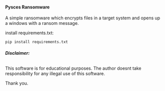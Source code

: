 #### **Pysces Ransomware**

A simple ransomware which encrypts files in a target system
and opens up a windows with a ransom message.

install requirements.txt:

`pip install requirements.txt`


###### **Disclaimer:**

This software is for educational purposes. The author doesnt take
responsibility for any illegal use of this software.

Thank you.